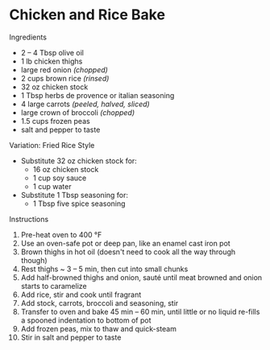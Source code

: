 # Chicken and Rice Bake

Ingredients

- 2 – 4 Tbsp olive oil
- 1 lb chicken thighs
- large red onion *(chopped)*
- 2 cups brown rice *(rinsed)*
- 32 oz chicken stock
- 1 Tbsp herbs de provence or italian seasoning
- 4 large carrots *(peeled, halved, sliced)*
- large crown of broccoli *(chopped)*
- 1.5 cups frozen peas
- salt and pepper to taste

Variation: Fried Rice Style

- Substitute 32 oz chicken stock for:
  * 16 oz chicken stock
  * 1 cup soy sauce
  * 1 cup water
- Substitute 1 Tbsp seasoning for:
  * 1 Tbsp five spice seasoning

Instructions

1. Pre-heat oven to 400 °F
1. Use an oven-safe pot or deep pan, like an enamel cast iron pot
1. Brown thighs in hot oil (doesn't need to cook all the way through though)
1. Rest thighs ~ 3 – 5 min, then cut into small chunks
1. Add half-browned thighs and onion, sauté until meat browned and onion starts to caramelize
1. Add rice, stir and cook until fragrant
1. Add stock, carrots, broccoli and seasoning, stir
1. Transfer to oven and bake 45 min – 60 min, until little or no liquid re-fills a spooned indentation to bottom of pot
1. Add frozen peas, mix to thaw and quick-steam
1. Stir in salt and pepper to taste
